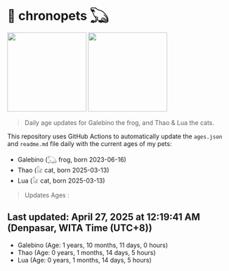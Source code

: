 # 🐾 chronopets 𓆏
<img src="https://github.com/user-attachments/assets/802b3632-7c4b-4232-a3a0-8b1d8fa6f04d" widht=180 height=180 >
<img src="https://github.com/user-attachments/assets/16687005-7ebb-4607-be57-0c8e528fed06" widht=180 height=180 >

> Daily age updates for Galebino the frog, and Thao & Lua the cats.

This repository uses GitHub Actions to automatically update the `ages.json` and `readme.md` file daily with the current ages of my pets: <br>
- Galebino (𓆏 frog, born 2023-06-16)
- Thao (𓃠 cat, born 2025-03-13)
- Lua (𓃠 cat, born 2025-03-13)

> Updates Ages :

## Last updated: April 27, 2025 at 12:19:41 AM (Denpasar, WITA Time (UTC+8))

- Galebino (Age: 1 years, 10 months, 11 days, 0 hours)
- Thao (Age: 0 years, 1 months, 14 days, 5 hours)
- Lua (Age: 0 years, 1 months, 14 days, 5 hours)

